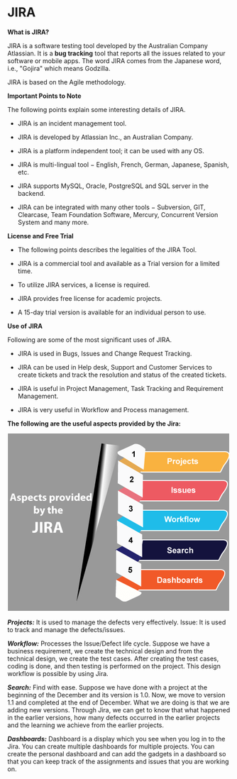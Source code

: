 # JIRA

**What is JIRA?**

JIRA is a software testing tool developed by the Australian Company Atlassian. It is a **bug tracking** tool that reports all the issues related to your software or mobile apps. The word JIRA comes from the Japanese word, i.e., "Gojira" which means Godzilla.

JIRA is based on the Agile methodology.

**Important Points to Note**

The following points explain some interesting details of JIRA.

- JIRA is an incident management tool.

- JIRA is developed by Atlassian Inc., an Australian Company.

- JIRA is a platform independent tool; it can be used with any OS.

- JIRA is multi-lingual tool − English, French, German, Japanese, Spanish, etc.

- JIRA supports MySQL, Oracle, PostgreSQL and SQL server in the backend.

- JIRA can be integrated with many other tools − Subversion, GIT, Clearcase, Team Foundation Software, Mercury, Concurrent Version System and many more.

**License and Free Trial**

- The following points describes the legalities of the JIRA Tool.

- JIRA is a commercial tool and available as a Trial version for a limited time.

- To utilize JIRA services, a license is required.

- JIRA provides free license for academic projects.

- A 15-day trial version is available for an individual person to use.

**Use of JIRA**

Following are some of the most significant uses of JIRA.

- JIRA is used in Bugs, Issues and Change Request Tracking.

- JIRA can be used in Help desk, Support and Customer Services to create tickets and track the resolution and status of the created tickets.

- JIRA is useful in Project Management, Task Tracking and Requirement Management.

- JIRA is very useful in Workflow and Process management.

**The following are the useful aspects provided by the Jira:**

<img src="https://github.com/LeemaJosephine18/JiraContent/blob/main/jira-introduction.png">

***Projects:*** It is used to manage the defects very effectively.
Issue: It is used to track and manage the defects/issues.

***Workflow:*** Processes the Issue/Defect life cycle. Suppose we have a business requirement, we create the technical design and from the technical design, we create the test cases. After creating the test cases, coding is done, and then testing is performed on the project. This design workflow is possible by using Jira.

***Search:*** Find with ease. Suppose we have done with a project at the beginning of the December and its version is 1.0. Now, we move to version 1.1 and completed at the end of December. What we are doing is that we are adding new versions. Through Jira, we can get to know that what happened in the earlier versions, how many defects occurred in the earlier projects and the learning we achieve from the earlier projects.

***Dashboards:*** Dashboard is a display which you see when you log in to the Jira. You can create multiple dashboards for multiple projects. You can create the personal dashboard and can add the gadgets in a dashboard so that you can keep track of the assignments and issues that you are working on.


